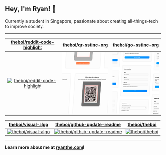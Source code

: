 ## Hey, I'm Ryan! 👋

Currently a student in Singapore, passionate about creating all-things-tech to improve society.

---

| [theboi/reddit-code-highlight](https://github.com/theboi/reddit-code-highlight) | [theboi/qr-sstinc-org](https://github.com/theboi/qr-sstinc-org) | [theboi/go-sstinc-org](https://github.com/theboi/go-sstinc-org) |
| :-: | :-: | :-: |
| <a href="https://github.com/theboi/reddit-code-highlight"><img src="https://github.com/theboi/theboi/raw/master/DISPLAY.jpg" alt="theboi/reddit-code-highlight" title="theboi/reddit-code-highlight" width="200" height="200"></a> | <a href="https://github.com/theboi/qr-sstinc-org"><img src="https://github.com/theboi/qr-sstinc-org/raw/master/DISPLAY.jpg" alt="theboi/qr-sstinc-org" title="theboi/qr-sstinc-org" width="200" height="200"></a> | <a href="https://github.com/theboi/go-sstinc-org"><img src="https://github.com/theboi/go-sstinc-org/raw/master/DISPLAY.jpg" alt="theboi/go-sstinc-org" title="theboi/go-sstinc-org" width="200" height="200"></a> |

| [theboi/visual-algo](https://github.com/theboi/visual-algo) | [theboi/github-update-readme](https://github.com/theboi/github-update-readme) | [theboi/theboi](https://github.com/theboi/theboi) |
| :-: | :-: | :-: |
| <a href="https://github.com/theboi/visual-algo"><img src="https://github.com/theboi/theboi/raw/master/DISPLAY.jpg" alt="theboi/visual-algo" title="theboi/visual-algo" width="200" height="200"></a> | <a href="https://github.com/theboi/github-update-readme"><img src="https://github.com/theboi/github-update-readme/raw/master/DISPLAY.jpg" alt="theboi/github-update-readme" title="theboi/github-update-readme" width="200" height="200"></a> | <a href="https://github.com/theboi/theboi"><img src="https://github.com/theboi/theboi/raw/master/DISPLAY.jpg" alt="theboi/theboi" title="theboi/theboi" width="200" height="200"></a> |



---

**Learn more about me at [ryanthe.com](https://www.ryanthe.com)!**